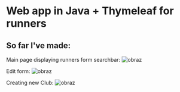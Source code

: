 # Web app in Java + Thymeleaf for runners

## So far I've made:
Main page displaying runners form searchbar:
![obraz](https://github.com/user-attachments/assets/6ddc95ac-0a4c-4073-ac2a-c266a4e8cab5)

Edit form:
![obraz](https://github.com/user-attachments/assets/d71d9aae-8bde-47ba-9692-742a2a24b50e)

Creating new Club:
![obraz](https://github.com/user-attachments/assets/02849b25-c730-4689-8d8c-5d311d695b50)
